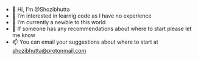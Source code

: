 - 👋 Hi, I’m @Shozibhutta
- 👀 I’m interested in learnig code as I have no experience
- 🌱 I’m currently a newbie to this world
- 💞️ If someone has any recommendations about where to start please let me know
- 📫 You can email your suggestions about where to start at shozibhutta@protonmail.com

<!---
Shozibhutta/Shozibhutta is a ✨ special ✨ repository because its `README.md` (this file) appears on your GitHub profile.
You can click the Preview link to take a look at your changes.
--->
